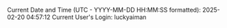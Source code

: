 Current Date and Time (UTC - YYYY-MM-DD HH:MM:SS formatted): 2025-02-20 04:57:12
Current User's Login: luckyaiman

